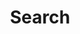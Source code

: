 ---
title: "Search"
layout: "search"
type: page  # this is not specified as being required, but it sure is. layout resolution falls apart otherwise.
outputs:
  - html
  - json
---